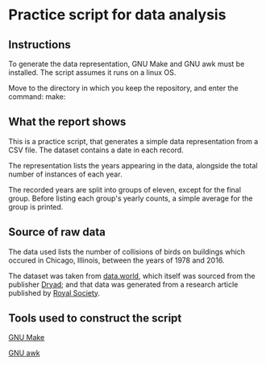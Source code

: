 # Practice script for data analysis

## Instructions
To generate the data representation, GNU Make and GNU awk must be installed. The script assumes it runs on a linux OS.

Move to the directory in which you keep the repository, and enter the command:
	make:

## What the report shows
This is a practice script, that generates a simple data representation from a CSV file. The dataset contains a date in each record.

The representation lists the years appearing in the data, alongside the total number of instances of each year.

The recorded years are split into groups of eleven, except for the final group. Before listing each group's yearly counts, a simple average for the group is printed.


## Source of raw data
The data used lists the number of collisions of birds on buildings which occured in Chicago, Illinois, between the years of 1978 and 2016.

The dataset was taken from [data.world](https://data.world/animals/bird-building-collisions), which itself was sourced from the publisher [Dryad](https://doi.org/10.5061/dryad.8rr0498); and that data was generated from a research article published by [Royal Society](https://doi.org/10.1098/rspb.2019.0364).

## Tools used to construct the script
[GNU Make](https://www.gnu.org/software/make/)

[GNU awk](https://www.gnu.org/software/gawk/)
